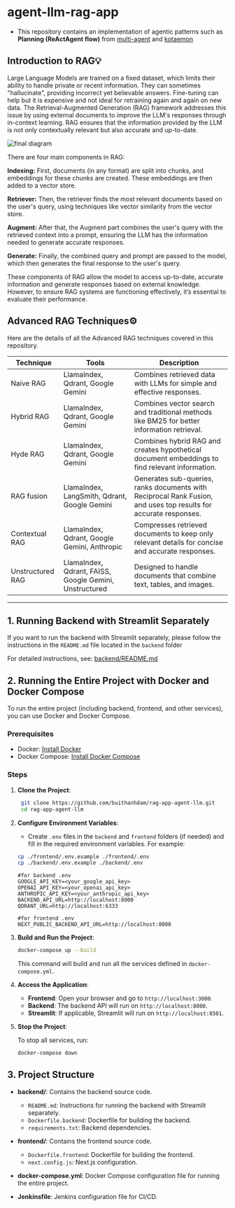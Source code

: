 # agent-llm-rag-app

- This repository contains an implementation of agentic patterns such as **Planning (ReActAgent flow)** from [multi-agent](https://github.com/buithanhdam/multi-agent) and [kotaemon](https://github.com/Cinnamon/kotaemon)

## Introduction to RAG💡

Large Language Models are trained on a fixed dataset, which limits their ability to handle private or recent information. They can sometimes "hallucinate", providing incorrect yet believable answers. Fine-tuning can help but it is expensive and not ideal for retraining again and again on new data. The Retrieval-Augmented Generation (RAG) framework addresses this issue by using external documents to improve the LLM's responses through in-context learning. RAG ensures that the information provided by the LLM is not only contextually relevant but also accurate and up-to-date.

![final diagram](https://github.com/user-attachments/assets/508b3a87-ac46-4bf7-b849-145c5465a6c0)

There are four main components in RAG:

**Indexing:** First, documents (in any format) are split into chunks, and embeddings for these chunks are created. These embeddings are then added to a vector store.

**Retriever:** Then, the retriever finds the most relevant documents based on the user's query, using techniques like vector similarity from the vector store.

**Augment:** After that, the Augment part combines the user's query with the retrieved context into a prompt, ensuring the LLM has the information needed to generate accurate responses.

**Generate:** Finally, the combined query and prompt are passed to the model, which then generates the final response to the user's query.

These components of RAG allow the model to access up-to-date, accurate information and generate responses based on external knowledge. However, to ensure RAG systems are functioning effectively, it’s essential to evaluate their performance.

## Advanced RAG Techniques⚙️

Here are the details of all the Advanced RAG techniques covered in this repository.

| Technique        | Tools                                                  | Description                                                                                                      |
| ---------------- | ------------------------------------------------------ | ---------------------------------------------------------------------------------------------------------------- |
| Naive RAG        | LlamaIndex, Qdrant, Google Gemini                      | Combines retrieved data with LLMs for simple and effective responses.                                            |
| Hybrid RAG       | LlamaIndex, Qdrant, Google Gemini                      | Combines vector search and traditional methods like BM25 for better information retrieval.                       |
| Hyde RAG         | LlamaIndex, Qdrant, Google Gemini                      | Combines hybrid RAG and creates hypothetical document embeddings to find relevant information.                   |
| RAG fusion       | LlamaIndex, LangSmith, Qdrant, Google Gemini           | Generates sub-queries, ranks documents with Reciprocal Rank Fusion, and uses top results for accurate responses. |
| Contextual RAG   | LlamaIndex, Qdrant, Google Gemini, Anthropic           | Compresses retrieved documents to keep only relevant details for concise and accurate responses.                 |
| Unstructured RAG | LlamaIndex, Qdrant, FAISS, Google Gemini, Unstructured | Designed to handle documents that combine text, tables, and images.                                              |

---

## 1. Running Backend with Streamlit Separately

If you want to run the backend with Streamlit separately, please follow the instructions in the `README.md` file located in the `backend` folder

For detailed instructions, see: [backend/README.md](backend/README.md)

## 2. Running the Entire Project with Docker and Docker Compose

To run the entire project (including backend, frontend, and other services), you can use Docker and Docker Compose.

### Prerequisites

- Docker: [Install Docker](https://docs.docker.com/get-docker/)
- Docker Compose: [Install Docker Compose](https://docs.docker.com/compose/install/)

### Steps

1. **Clone the Project**:

   ```bash
    git clone https://github.com/buithanhdam/rag-app-agent-llm.git
    cd rag-app-agent-llm
   ```

2. **Configure Environment Variables**:

   - Create `.env` files in the `backend` and `frontend` folders (if needed) and fill in the required environment variables. For example:

   ```bash
   cp ./frontend/.env.example ./frontend/.env
   cp ./backend/.env.example ./backend/.env
   ```

   ```plaintext
   #for backend .env
   GOOGLE_API_KEY=<your_google_api_key>
   OPENAI_API_KEY=<your_openai_api_key>
   ANTHROPIC_API_KEY=<your_anthropic_api_key>
   BACKEND_API_URL=http://localhost:8000
   QDRANT_URL=http://localhost:6333

   #for frontend .env
   NEXT_PUBLIC_BACKEND_API_URL=http://localhost:8000
   ```

3. **Build and Run the Project**:

   ```bash
   docker-compose up --build
   ```

   This command will build and run all the services defined in `docker-compose.yml`.

4. **Access the Application**:

   - **Frontend**: Open your browser and go to `http://localhost:3000`.
   - **Backend**: The backend API will run on `http://localhost:8000`.
   - **Streamlit**: If applicable, Streamlit will run on `http://localhost:8501`.

5. **Stop the Project**:

   To stop all services, run:

   ```bash
   docker-compose down
   ```

## 3. Project Structure

- **backend/**: Contains the backend source code.

  - `README.md`: Instructions for running the backend with Streamlit separately.
  - `Dockerfile.backend`: Dockerfile for building the backend.
  - `requirements.txt`: Backend dependencies.

- **frontend/**: Contains the frontend source code.

  - `Dockerfile.frontend`: Dockerfile for building the frontend.
  - `next.config.js`: Next.js configuration.

- **docker-compose.yml**: Docker Compose configuration file for running the entire project.

- **Jenkinsfile**: Jenkins configuration file for CI/CD.
